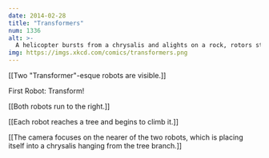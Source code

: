 ```yaml
---
date: 2014-02-28
title: "Transformers"
num: 1336
alt: >-
  A helicopter bursts from a chrysalis and alights on a rock, rotors still damp.
img: https://imgs.xkcd.com/comics/transformers.png
---
```

[[Two "Transformer"-esque robots are visible.]]

First Robot: Transform!

[[Both robots run to the right.]]

[[Each robot reaches a tree and begins to climb it.]]

[[The camera focuses on the nearer of the two robots, which is placing itself into a chrysalis hanging from the tree branch.]]

